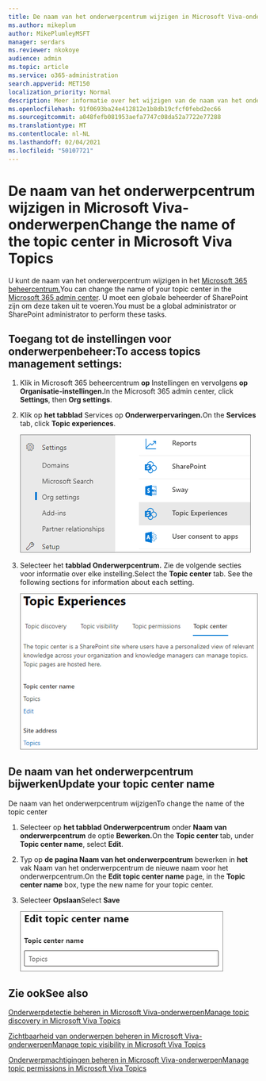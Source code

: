 ```yaml
---
title: De naam van het onderwerpcentrum wijzigen in Microsoft Viva-onderwerpen
ms.author: mikeplum
author: MikePlumleyMSFT
manager: serdars
ms.reviewer: nkokoye
audience: admin
ms.topic: article
ms.service: o365-administration
search.appverid: MET150
localization_priority: Normal
description: Meer informatie over het wijzigen van de naam van het onderwerpcentrum in Microsoft Viva-onderwerpen.
ms.openlocfilehash: 91f0693ba24e412812e1b8db19cfcf0febd2ec66
ms.sourcegitcommit: a048fefb081953aefa7747c08da52a7722e77288
ms.translationtype: MT
ms.contentlocale: nl-NL
ms.lasthandoff: 02/04/2021
ms.locfileid: "50107721"
---
```

# <a name="change-the-name-of-the-topic-center-in-microsoft-viva-topics"></a><span data-ttu-id="5ccfd-103">De naam van het onderwerpcentrum wijzigen in Microsoft Viva-onderwerpen</span><span class="sxs-lookup"><span data-stu-id="5ccfd-103">Change the name of the topic center in Microsoft Viva Topics</span></span>

<span data-ttu-id="5ccfd-104">U kunt de naam van het onderwerpcentrum wijzigen in het [Microsoft 365 beheercentrum.](https://admin.microsoft.com)</span><span class="sxs-lookup"><span data-stu-id="5ccfd-104">You can change the name of your topic center in the [Microsoft 365 admin center](https://admin.microsoft.com).</span></span> <span data-ttu-id="5ccfd-105">U moet een globale beheerder of SharePoint zijn om deze taken uit te voeren.</span><span class="sxs-lookup"><span data-stu-id="5ccfd-105">You must be a global administrator or SharePoint administrator to perform these tasks.</span></span>

## <a name="to-access-topics-management-settings"></a><span data-ttu-id="5ccfd-106">Toegang tot de instellingen voor onderwerpenbeheer:</span><span class="sxs-lookup"><span data-stu-id="5ccfd-106">To access topics management settings:</span></span>

1. <span data-ttu-id="5ccfd-107">Klik in Microsoft 365 beheercentrum **op** Instellingen en vervolgens **op Organisatie-instellingen.**</span><span class="sxs-lookup"><span data-stu-id="5ccfd-107">In the Microsoft 365 admin center, click **Settings**, then **Org settings**.</span></span>
2. <span data-ttu-id="5ccfd-108">Klik op **het tabblad** Services op **Onderwerpervaringen.**</span><span class="sxs-lookup"><span data-stu-id="5ccfd-108">On the **Services** tab, click **Topic experiences**.</span></span>

    ![Verbinding maken mensen kennis te laten maken](../media/admin-org-knowledge-options-completed.png) 

3. <span data-ttu-id="5ccfd-110">Selecteer het **tabblad Onderwerpcentrum.** Zie de volgende secties voor informatie over elke instelling.</span><span class="sxs-lookup"><span data-stu-id="5ccfd-110">Select the **Topic center** tab. See the following sections for information about each setting.</span></span>

    ![knowledge-network-settings](../media/knowledge-network-settings-topic-center.png) 

##  <a name="update-your-topic-center-name"></a><span data-ttu-id="5ccfd-112">De naam van het onderwerpcentrum bijwerken</span><span class="sxs-lookup"><span data-stu-id="5ccfd-112">Update your topic center name</span></span>

<span data-ttu-id="5ccfd-113">De naam van het onderwerpcentrum wijzigen</span><span class="sxs-lookup"><span data-stu-id="5ccfd-113">To change the name of the topic center</span></span>

1. <span data-ttu-id="5ccfd-114">Selecteer op **het tabblad Onderwerpcentrum** onder **Naam van onderwerpcentrum** de optie **Bewerken.**</span><span class="sxs-lookup"><span data-stu-id="5ccfd-114">On the **Topic center** tab, under **Topic center name**, select **Edit**.</span></span>
2. <span data-ttu-id="5ccfd-115">Typ op **de pagina Naam van het onderwerpcentrum** bewerken in **het** vak Naam van het onderwerpcentrum de nieuwe naam voor het onderwerpcentrum.</span><span class="sxs-lookup"><span data-stu-id="5ccfd-115">On the **Edit topic center name** page, in the **Topic center name** box, type the new name for your topic center.</span></span>
3. <span data-ttu-id="5ccfd-116">Selecteer **Opslaan**</span><span class="sxs-lookup"><span data-stu-id="5ccfd-116">Select **Save**</span></span>

    ![Naam van onderwerpcentrum bewerken](../media/manage-topic-center-name.png)  

## <a name="see-also"></a><span data-ttu-id="5ccfd-118">Zie ook</span><span class="sxs-lookup"><span data-stu-id="5ccfd-118">See also</span></span>

[<span data-ttu-id="5ccfd-119">Onderwerpdetectie beheren in Microsoft Viva-onderwerpen</span><span class="sxs-lookup"><span data-stu-id="5ccfd-119">Manage topic discovery in Microsoft Viva Topics</span></span>](topic-experiences-discovery.md)

[<span data-ttu-id="5ccfd-120">Zichtbaarheid van onderwerpen beheren in Microsoft Viva-onderwerpen</span><span class="sxs-lookup"><span data-stu-id="5ccfd-120">Manage topic visibility in Microsoft Viva Topics</span></span>](topic-experiences-knowledge-rules.md)

[<span data-ttu-id="5ccfd-121">Onderwerpmachtigingen beheren in Microsoft Viva-onderwerpen</span><span class="sxs-lookup"><span data-stu-id="5ccfd-121">Manage topic permissions in Microsoft Viva Topics</span></span>](topic-experiences-user-permissions.md)
